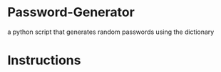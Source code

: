 # Password-Generator
a python script that generates random passwords using the dictionary


# Instructions
